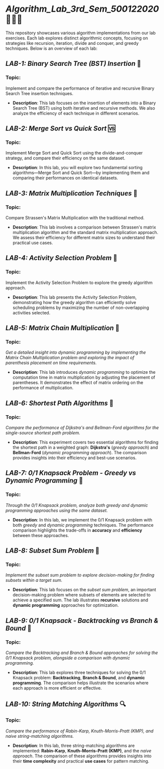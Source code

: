 # **_Algorithm_Lab_3rd_Sem_500122020_** 🧑‍💻🔬

This repository showcases various algorithm implementations from our lab exercises. Each lab explores distinct algorithmic concepts, focusing on strategies like recursion, iteration, divide and conquer, and greedy techniques. Below is an overview of each lab:

## **_LAB-1: Binary Search Tree (BST) Insertion_** 🌳
### Topic: 
Implement and compare the performance of iterative and recursive Binary Search Tree insertion techniques.

- **Description**: This lab focuses on the insertion of elements into a Binary Search Tree (BST) using both iterative and recursive methods. We also analyze the efficiency of each technique in different scenarios.

## **_LAB-2: Merge Sort vs Quick Sort_** 🆚
### Topic: 
Implement Merge Sort and Quick Sort using the divide-and-conquer strategy, and compare their efficiency on the same dataset.

- **Description**: In this lab, you will explore two fundamental sorting algorithms—Merge Sort and Quick Sort—by implementing them and comparing their performances on identical datasets.

## **_LAB-3: Matrix Multiplication Techniques_** 🔢
### Topic: 
Compare Strassen's Matrix Multiplication with the traditional method.

- **Description**: This lab involves a comparison between Strassen's matrix multiplication algorithm and the standard matrix multiplication approach. We assess their efficiency for different matrix sizes to understand their practical use cases.

## **_LAB-4: Activity Selection Problem_** 🎯
### Topic: 
Implement the Activity Selection Problem to explore the greedy algorithm approach.

- **Description**: This lab presents the Activity Selection Problem, demonstrating how the greedy algorithm can efficiently solve scheduling problems by maximizing the number of non-overlapping activities selected.

## **_LAB-5: Matrix Chain Multiplication_** 🔢
### **Topic:**
*Get a detailed insight into dynamic programming by implementing the Matrix Chain Multiplication problem and exploring the impact of parenthesis placement on time requirements.*

- **Description**: This lab introduces *dynamic programming* to optimize the computation time in matrix multiplication by adjusting the placement of parentheses. It demonstrates the effect of matrix ordering on the performance of multiplication.

## **_LAB-6: Shortest Path Algorithms_** 🚦
### **Topic:**
*Compare the performance of Dijkstra's and Bellman-Ford algorithms for the single-source shortest path problem.*

- **Description**: This experiment covers two essential algorithms for finding the shortest path in a weighted graph: **Dijkstra's** (*greedy approach*) and **Bellman-Ford** (*dynamic programming approach*). The comparison provides insights into their efficiency and best-use scenarios.

## **_LAB-7: 0/1 Knapsack Problem - Greedy vs Dynamic Programming_** 🎒
### **Topic:**
*Through the 0/1 Knapsack problem, analyze both greedy and dynamic programming approaches using the same dataset.*

- **Description**: In this lab, we implement the 0/1 Knapsack problem with both *greedy* and *dynamic programming* techniques. The performance comparison highlights the trade-offs in **accuracy** and **efficiency** between these approaches.

## **_LAB-8: Subset Sum Problem_** 🧮
### **Topic:**
*Implement the subset sum problem to explore decision-making for finding subsets within a target sum.*

- **Description**: This lab focuses on the *subset sum problem*, an important decision-making problem where subsets of elements are selected to achieve a specified sum. The lab illustrates **recursive** solutions and **dynamic programming** approaches for optimization.

## **_LAB-9: 0/1 Knapsack - Backtracking vs Branch & Bound_** 🔗
### **Topic:**
*Compare the Backtracking and Branch & Bound approaches for solving the 0/1 Knapsack problem, alongside a comparison with dynamic programming.*

- **Description**: This lab explores three techniques for solving the 0/1 Knapsack problem: **Backtracking**, **Branch & Bound**, and **dynamic programming**. The comparison helps illustrate the scenarios where each approach is more efficient or effective.

## **_LAB-10: String Matching Algorithms_** 🔍
### **Topic:**
*Compare the performance of Rabin-Karp, Knuth-Morris-Pratt (KMP), and naive string-matching algorithms.*

- **Description**: In this lab, three string-matching algorithms are implemented: **Rabin-Karp**, **Knuth-Morris-Pratt (KMP)**, and the *naive approach*. The comparison of these algorithms provides insights into their **time complexity** and practical **use cases** for pattern matching.
